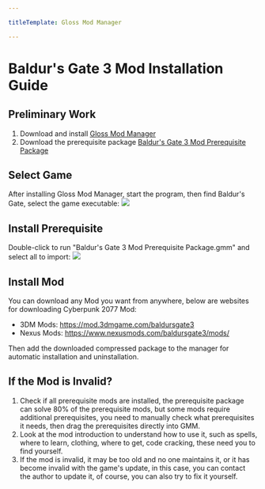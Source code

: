 ```yaml
---

titleTemplate: Gloss Mod Manager

---
```


# Baldur's Gate 3 Mod Installation Guide

## Preliminary Work

1. Download and install [Gloss Mod Manager](https://mod.3dmgame.com/mod/197445)
2. Download the prerequisite package [Baldur's Gate 3 Mod Prerequisite Package](https://cloud.aoe.top/s/KrRfO)

## Select Game

After installing Gloss Mod Manager, start the program, then find Baldur's Gate, select the game executable:
![](https://mod.3dmgame.com/static/upload/mod/202401/MOD65a8b8155ef6e.png@webp)

## Install Prerequisite

Double-click to run "Baldur's Gate 3 Mod Prerequisite Package.gmm" and select all to import:
![](https://mod.3dmgame.com/static/upload/mod/202401/MOD65a8c1fc13645.png@webp)

## Install Mod

You can download any Mod you want from anywhere, below are websites for downloading Cyberpunk 2077 Mod:

- 3DM Mods: https://mod.3dmgame.com/baldursgate3
- Nexus Mods: https://www.nexusmods.com/baldursgate3/mods/

Then add the downloaded compressed package to the manager for automatic installation and uninstallation.

## If the Mod is Invalid?

1. Check if all prerequisite mods are installed, the prerequisite package can solve 80% of the prerequisite mods, but some mods require additional prerequisites, you need to manually check what prerequisites it needs, then drag the prerequisites directly into GMM.
2. Look at the mod introduction to understand how to use it, such as spells, where to learn, clothing, where to get, code cracking, these need you to find yourself.
3. If the mod is invalid, it may be too old and no one maintains it, or it has become invalid with the game's update, in this case, you can contact the author to update it, of course, you can also try to fix it yourself.

